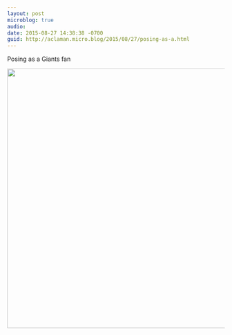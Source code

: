 ```yaml
---
layout: post
microblog: true
audio: 
date: 2015-08-27 14:38:38 -0700
guid: http://aclaman.micro.blog/2015/08/27/posing-as-a.html
---
```

Posing as a Giants fan

<img src="http://micro.alexclaman.com/uploads/2018/7d959f32dd.jpg" width="600" height="600" />
